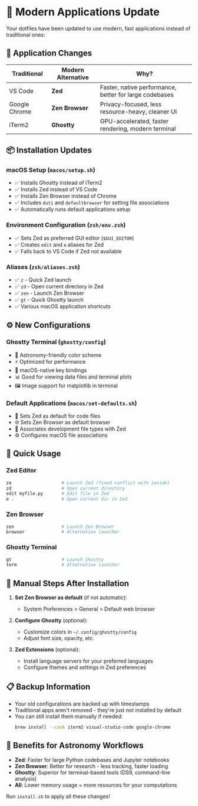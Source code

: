 # 🎯 Modern Applications Update

Your dotfiles have been updated to use modern, fast applications instead of traditional ones:

## 🔄 Application Changes

| Traditional | Modern Alternative | Why? |
|-------------|-------------------|------|
| VS Code | **Zed** | Faster, native performance, better for large codebases |
| Google Chrome | **Zen Browser** | Privacy-focused, less resource-heavy, cleaner UI |
| iTerm2 | **Ghostty** | GPU-accelerated, faster rendering, modern terminal |

## 📦 Installation Updates

### macOS Setup (`macos/setup.sh`)
- ✅ Installs Ghostty instead of iTerm2
- ✅ Installs Zed instead of VS Code  
- ✅ Installs Zen Browser instead of Chrome
- ✅ Includes `duti` and `defaultbrowser` for setting file associations
- ✅ Automatically runs default applications setup

### Environment Configuration (`zsh/env.zsh`)
- ✅ Sets Zed as preferred GUI editor (`$GUI_EDITOR`)
- ✅ Creates `edit` and `e` aliases for Zed
- ✅ Falls back to VS Code if Zed not available

### Aliases (`zsh/aliases.zsh`)
- ✅ `z` - Quick Zed launch
- ✅ `zd` - Open current directory in Zed  
- ✅ `zen` - Launch Zen Browser
- ✅ `gt` - Quick Ghostty launch
- ✅ Various macOS application shortcuts

## ⚙️ New Configurations

### Ghostty Terminal (`ghostty/config`)
- 🎨 Astronomy-friendly color scheme
- ⚡ Optimized for performance
- 🔧 macOS-native key bindings
- 📊 Good for viewing data files and terminal plots
- 🖼️ Image support for matplotlib in terminal

### Default Applications (`macos/set-defaults.sh`)
- 📝 Sets Zed as default for code files
- 🌐 Sets Zen Browser as default browser
- 📁 Associates development file types with Zed
- ⚙️ Configures macOS file associations

## 🚀 Quick Usage

### Zed Editor
```bash
ze                   # Launch Zed (fixed conflict with zoxide)
zd                   # Open current directory  
edit myfile.py       # Edit file in Zed
e .                  # Open current dir in Zed
```

### Zen Browser
```bash
zen                  # Launch Zen Browser
browser              # Alternative launcher
```

### Ghostty Terminal  
```bash
gt                   # Launch Ghostty
term                 # Alternative launcher
```

## 🔧 Manual Steps After Installation

1. **Set Zen Browser as default** (if not automatic):
   - System Preferences > General > Default web browser

2. **Configure Ghostty** (optional):
   - Customize colors in `~/.config/ghostty/config`
   - Adjust font size, opacity, etc.

3. **Zed Extensions** (optional):
   - Install language servers for your preferred languages
   - Configure themes and settings in Zed preferences

## 📋 Backup Information

- Your old configurations are backed up with timestamps
- Traditional apps aren't removed - they're just not installed by default
- You can still install them manually if needed:
  ```bash
  brew install --cask iterm2 visual-studio-code google-chrome
  ```

## 🎯 Benefits for Astronomy Workflows

- **Zed**: Faster for large Python codebases and Jupyter notebooks
- **Zen Browser**: Better for research - less tracking, faster loading
- **Ghostty**: Superior for terminal-based tools (DS9, command-line analysis)
- **All**: Lower memory usage = more resources for your computations

Run `install.sh` to apply all these changes!
